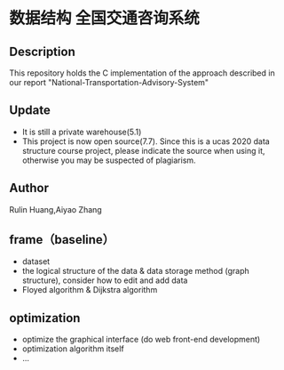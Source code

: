# 数据结构 全国交通咨询系统
## Description
This repository holds the C implementation of the approach described in our report "National-Transportation-Advisory-System"

## Update
* It is still a private warehouse(5.1)
* This project is now open source(7.7). Since this is a ucas 2020 data structure course project, please indicate the source when using it, otherwise you may be suspected of plagiarism.
## Author
Rulin Huang,Aiyao Zhang
## frame（baseline）
* dataset
* the logical structure of the data & data storage method (graph structure), consider how to edit and add data
* Floyed algorithm & Dijkstra algorithm
## optimization
* optimize the graphical interface (do web front-end development)
* optimization algorithm itself
* ...
